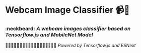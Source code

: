 # Webcam Image Classifier :video_camera::boy:
### :neckbeard: _A webcam images classifier based  on Tensorflow.js and MobileNet Model_

:facepunch::facepunch::facepunch::facepunch::facepunch::facepunch::facepunch::facepunch::facepunch::facepunch::facepunch::facepunch::facepunch::facepunch::facepunch::facepunch::facepunch::facepunch:
*Powered by Tensorflow.js and ESNext*
